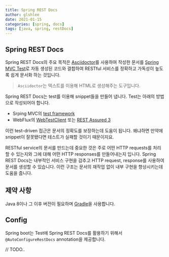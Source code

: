 ```yaml
---
title: Spring REST Docs
author: glshlee
date: 2021-01-15
categories: [spring, docs]
tags: [java, spring, restDocs]
---
```


## Spring REST Docs
Spring REST Docs의 주요 목적은 [Asciidoctor][1]를 사용하여 작성한 문서를 [Spring MVC Test][2]로 자동 생성된 코드와 결합하여 RESTful 서비스를 정확하고 가독성이 높도록 쉽게 문서화 하는 것입니다.

> `Asciidoctor`는 텍스트를 이용해 HTML로 생성해주는 도구입니다.

Spring REST Docs는 test를 이용해 snippet들을 만들어 냅니다.
Test는 아래의 방법으로 작성되어야 합니다.
* Srping MVC의 [test framework][4]
* WebFlux의 [WebTestClient][5] 또는 [REST Assured 3][6]

이런 test-driven 접근은 문서의 정확도를 보장하는데 도움이 됩니다. 왜냐하면 만약에 snippet이 잘못됐다면 테스트가 실패할 것이기 때문이지요.

RESTful service의 문서를 만드는데 중요한 것은 주로 어떤 HTTP requests를 처리할 수 있는지와 그에 대해 어떤 HTTP responses를 만들어내는지 입니다. Spring REST Docs는 내부적인 서비스 구현을 감추고 HTTP request, response를 사용하여 문서를 생성할 수 있습니다. 이런 구조는 문서의 재작업 없이 내부 구현을 향상시키는데 도움을 줍니다.

## 제약 사항
Java 8이나 그 이후 버전이 필요하며 [Gradle][3]을 사용합니다.

## Config
Spring boot는 Test에 Spring REST Docs를 활용하기 위해서 `@AutoConfigureRestDocs` annotation을 제공합니다.

// TODO..

[1]: https://asciidoctor.org
[2]: https://docs.spring.io/spring-framework/docs/4.1.x/spring-framework-reference/htmlsingle/#spring-mvc-test-framework
[3]: https://gradle.org/
[4]: https://docs.spring.io/spring-framework/docs/5.0.x/spring-framework-reference/testing.html#spring-mvc-test-framework
[5]: https://docs.spring.io/spring-framework/docs/5.0.x/spring-framework-reference/testing.html#webtestclient
[6]: https://rest-assured.io/
